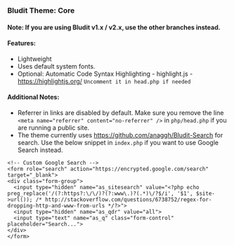 ### Bludit Theme: Core

#### Note: If you are using Bludit v1.x / v2.x, use the other branches instead.

#### Features:

* Lightweight
* Uses default system fonts.
* Optional: Automatic Code Syntax Highlighting - highlight.js - https://highlightjs.org/ `Uncomment it in head.php if needed`

#### Additional Notes:

* Referrer in links are disabled by default. Make sure you remove the line `<meta name="referrer" content="no-referrer" />` in `php/head.php` if you are running a public site.
* The theme currently uses https://github.com/anaggh/Bludit-Search for search. Use the below snippet in `index.php` if you want to use Google Search instead.

```
<!-- Custom Google Search -->
<form role="search" action="https://encrypted.google.com/search" target="_blank">
<div class="form-group">
  <input type="hidden" name="as_sitesearch" value="<?php echo preg_replace('/(?:https?:\/\/)?(?:www\.)?(.*)\/?$/i', '$1', $site->url()); /* http://stackoverflow.com/questions/6738752/regex-for-dropping-http-and-www-from-urls */?>">
  <input type="hidden" name="as_qdr" value="all">
  <input type="text" name="as_q" class="form-control" placeholder="Search...">
</div>
</form>
```
